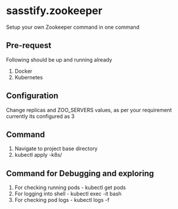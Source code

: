 # sasstify.zookeeper
Setup your own Zookeeper command in one command

## Pre-request
Following should be up and running already
1. Docker
2. Kubernetes

## Configuration
Change replicas and ZOO_SERVERS values, as per your requirement currently its configured as 3

## Command
1. Navigate to project base directory
2. kubectl apply -k8s/

## Command for Debugging and exploring
1. For checking running pods - kubectl get pods 
2. For logging into shell - kubectl exec -it <POD-NAME> bash
3. For checking pod logs - kubectl logs -f <POD-NAME>

